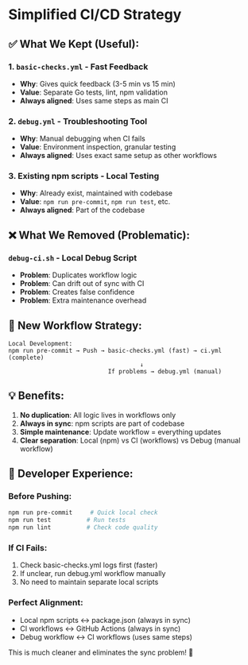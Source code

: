 # Simplified CI/CD Strategy

## ✅ **What We Kept (Useful):**

### 1. **`basic-checks.yml`** - Fast Feedback
- **Why**: Gives quick feedback (3-5 min vs 15 min)
- **Value**: Separate Go tests, lint, npm validation
- **Always aligned**: Uses same steps as main CI

### 2. **`debug.yml`** - Troubleshooting Tool
- **Why**: Manual debugging when CI fails
- **Value**: Environment inspection, granular testing
- **Always aligned**: Uses exact same setup as other workflows

### 3. **Existing npm scripts** - Local Testing
- **Why**: Already exist, maintained with codebase
- **Value**: `npm run pre-commit`, `npm run test`, etc.
- **Always aligned**: Part of the codebase

## ❌ **What We Removed (Problematic):**

### `debug-ci.sh` - Local Debug Script
- **Problem**: Duplicates workflow logic
- **Problem**: Can drift out of sync with CI
- **Problem**: Creates false confidence
- **Problem**: Extra maintenance overhead

## 🎯 **New Workflow Strategy:**

```
Local Development:
npm run pre-commit → Push → basic-checks.yml (fast) → ci.yml (complete)
                                     ↓
                            If problems → debug.yml (manual)
```

## 💡 **Benefits:**

1. **No duplication**: All logic lives in workflows only
2. **Always in sync**: npm scripts are part of codebase
3. **Simple maintenance**: Update workflow = everything updates
4. **Clear separation**: Local (npm) vs CI (workflows) vs Debug (manual workflow)

## 🚀 **Developer Experience:**

### Before Pushing:
```bash
npm run pre-commit     # Quick local check
npm run test          # Run tests
npm run lint          # Check code quality
```

### If CI Fails:
1. Check basic-checks.yml logs first (faster)
2. If unclear, run debug.yml workflow manually
3. No need to maintain separate local scripts

### Perfect Alignment:
- Local npm scripts ↔ package.json (always in sync)
- CI workflows ↔ GitHub Actions (always in sync)
- Debug workflow ↔ CI workflows (uses same steps)

This is much cleaner and eliminates the sync problem! 🎉
